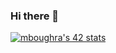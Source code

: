### Hi there 👋
<a href="https://github.com/oakoudad/badge42"><img src="https://badge.mediaplus.ma/honeytones/mboughra" alt="mboughra's 42 stats" /></a>

<!--
**MehdiBytebyByte/MehdiBytebyByte** is a ✨ _special_ ✨ repository because its `README.md` (this file) appears on your GitHub profile.

Here are some ideas to get you started:

- 🔭 I’m currently working on ...
- 🌱 I’m currently learning ...
- 👯 I’m looking to collaborate on ...
- 🤔 I’m looking for help with ...
- 💬 Ask me about ...
- 📫 How to reach me: ...
- 😄 Pronouns: ...
- ⚡ Fun fact: ...
-->
